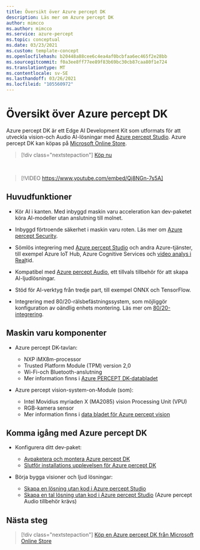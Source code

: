 ```yaml
---
title: Översikt över Azure percept DK
description: Läs mer om Azure percept DK
author: mimcco
ms.author: mimcco
ms.service: azure-percept
ms.topic: conceptual
ms.date: 03/23/2021
ms.custom: template-concept
ms.openlocfilehash: b20448a88cee6c4ea4af0bcbfaa6ec465f2e28bb
ms.sourcegitcommit: f0a3ee8ff77ee89f83b69bc30cb87caa80f1e724
ms.translationtype: MT
ms.contentlocale: sv-SE
ms.lasthandoff: 03/26/2021
ms.locfileid: "105560972"
---
```

# <a name="azure-percept-dk-overview"></a>Översikt över Azure percept DK

Azure percept DK är ett Edge AI Development Kit som utformats för att utveckla vision-och Audio AI-lösningar med [Azure percept Studio](./overview-azure-percept-studio.md). Azure percept DK kan köpas på [Microsoft Online Store](https://go.microsoft.com/fwlink/p/?LinkId=2155270).

> [!div class="nextstepaction"]
> [Köp nu](https://go.microsoft.com/fwlink/p/?LinkId=2155270)

</br>

> [!VIDEO https://www.youtube.com/embed/Qj8NGn-7s5A]

## <a name="key-features"></a>Huvudfunktioner

- Kör AI i kanten. Med inbyggd maskin varu acceleration kan dev-paketet köra AI-modeller utan anslutning till molnet.

- Inbyggd förtroende säkerhet i maskin varu roten. Läs mer om [Azure percept Security](./overview-percept-security.md).

- Sömlös integrering med [Azure percept Studio](https://go.microsoft.com/fwlink/?linkid=2135819) och andra Azure-tjänster, till exempel Azure IoT Hub, Azure Cognitive Services och [video analys i Real](https://docs.microsoft.com/azure/media-services/live-video-analytics-edge/overview)tid.

- Kompatibel med [Azure percept Audio](./overview-azure-percept-audio.md), ett tillvals tillbehör för att skapa AI-ljudlösningar.

- Stöd för AI-verktyg från tredje part, till exempel ONNX och TensorFlow.

- Integrering med 80/20-rälsbefästningssystem, som möjliggör konfiguration av oändlig enhets montering. Läs mer om [80/20-integrering](./overview-8020-integration.md).

## <a name="hardware-components"></a>Maskin varu komponenter

- Azure percept DK-tavlan:
    - NXP iMX8m-processor
    - Trusted Platform Module (TPM) version 2,0
    - Wi-Fi-och Bluetooth-anslutning
    - Mer information finns i [Azure PERCEPT DK-databladet](./azure-percept-dk-datasheet.md)

- Azure percept vision-system-on-Module (som):
    - Intel Movidius myriaden X (MA2085) vision Processing Unit (VPU)
    - RGB-kamera sensor
    - Mer information finns i [data bladet för Azure percept vision](./azure-percept-vision-datasheet.md)

## <a name="getting-started-with-azure-percept-dk"></a>Komma igång med Azure percept DK

- Konfigurera ditt dev-paket:
    - [Avpaketera och montera Azure percept DK](./quickstart-percept-dk-unboxing.md)
    - [Slutför installations upplevelsen för Azure percept DK](./quickstart-percept-dk-set-up.md)

- Börja bygga visioner och ljud lösningar:
    - [Skapa en lösning utan kod i Azure percept Studio](./tutorial-nocode-vision.md)
    - [Skapa en tal lösning utan kod i Azure percept Studio](./tutorial-no-code-speech.md) (Azure percept Audio tillbehör krävs)

## <a name="next-steps"></a>Nästa steg

> [!div class="nextstepaction"]
> [Köp en Azure percept DK från Microsoft Online Store](https://go.microsoft.com/fwlink/p/?LinkId=2155270)